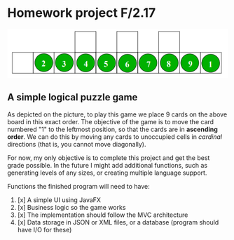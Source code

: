 <!--
    Készítette: Sándor Martin Tibor
    Neptun-kód: F145XS

    Ez az egyetlen magyar komment a projectben, minden más angolul lesz.
-->
# Homework project F/2.17

![A picture of the game](/src/main/resources/other/game.png)

## A simple logical puzzle game
As depicted on the picture, to play this game we place 9 cards on the above board in this exact order. 
The objective of the game is to move the card numbered "1" to the leftmost position, so that the cards are in **ascending order**.
We can do this by moving any cards to unoccupied cells in _cardinal_ directions (that is, you cannot move diagonally).

For now, my only objective is to complete this project and get the best grade possible. 
In the future I might add additional functions, such as generating levels of any sizes, or creating multiple language support.

Functions the finished program will need to have:
1. [x] A simple UI using JavaFX
2. [x] Business logic so the game works
3. [x] The implementation should follow the MVC architecture
4. [x] Data storage in JSON or XML files, or a database (program should have I/O for these)
